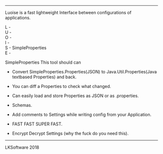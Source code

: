 ----------------------------------
Luoise is a fast lightweight Interface between configurations of applications.

L  -
<br>
U  -
<br>
O  -
<br>
I  -
<br>
S  - SimpleProperties
<br>
E  -

SimpleProperties
This tool should can
- Convert SimpleProperties.Properties(JSON) to Java.Util.Properties(Java textbased Properties) and back.
- You can diff a Properties to check what changed.
- Can easily load and store Properties as JSON or as .properties.
- Schemas.
- Add comments to Settings while writing config from your Application.

- FAST FAST SUPER FAST.
- Encrypt Decrypt Settings (why the fuck do you need this).


----------------------------------
LKSoftware 2018
